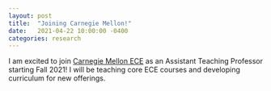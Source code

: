 ```yaml
---
layout: post
title:  "Joining Carnegie Mellon!"
date:   2021-04-22 10:00:00 -0400
categories: research
---
```


I am excited to join [Carnegie Mellon ECE](https://www.ece.cmu.edu/index.html) as an Assistant Teaching Professor starting Fall 2021!
I will be teaching core ECE courses and developing curriculum for new offerings.